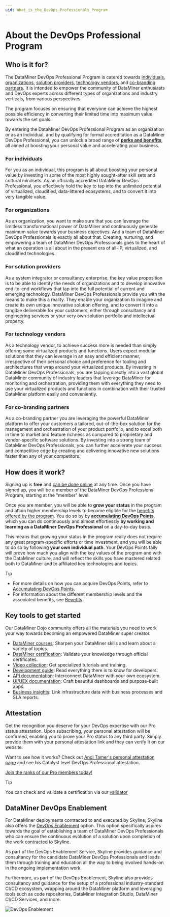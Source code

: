 ```yaml
---
uid: What_is_the_DevOps_Professionals_Program
---
```


# About the DevOps Professional Program

## Who is it for?

The DataMiner DevOps Professional Program is catered towards [individuals](#for-individuals), [organizations](#for-organizations), [solution providers](#for-solution-providers), [technology vendors](#for-technology-vendors), and [co-branding partners](#for-co-branding-partners). It is intended to empower the community of DataMiner enthusiasts and DevOps experts across different types of organizations and industry verticals, from various perspectives.

The program focuses on ensuring that everyone can achieve the highest possible efficiency in converting their limited time into maximum value towards the set goals.

By entering the DataMiner DevOps Professional Program as an organization or as an individual, and by qualifying for formal accreditation as a DataMiner DevOps Professional, you can unlock a broad range of **[perks and benefits](xref:Benefits_DevOps_Professionals_Program)**, all aimed at boosting your personal value and accelerating your business.

### For individuals

For you as an individual, this program is all about boosting your personal value by investing in some of the most highly sought-after skill sets and cultural mindsets. As an officially accredited DataMiner DevOps Professional, you effectively hold the key to tap into the unlimited potential of virtualized, cloudified, data-littered ecosystems, and to convert it into very tangible value.

### For organizations

As an organization, you want to make sure that you can leverage the limitless transformational power of DataMiner and continuously generate maximum value towards your business objectives. And a team of DataMiner DevOps Professionals is exactly all about that. Creating, nurturing, and empowering a team of DataMiner DevOps Professionals goes to the heart of what an operation is all about in the present era of all-IP, virtualized, and cloudified technologies.

### For solution providers

As a system integrator or consultancy enterprise, the key value proposition is to be able to identify the needs of organizations and to develop innovative end-to-end workflows that tap into the full potential of current and emerging technology. DataMiner DevOps Professionals provide you with the means to make this a reality. They enable your organization to imagine and create its own unique innovative solution offering, and to convert it into a tangible deliverable for your customers, either through consultancy and engineering services or your very own solution portfolio and intellectual property.

### For technology vendors

As a technology vendor, to achieve success more is needed than simply offering some virtualized products and functions. Users expect modular solutions that they can leverage in an easy and efficient manner, irrespective of their personal choice and preference for tooling and architectures that wrap around your virtualized products. By investing in DataMiner DevOps Professionals, you are tapping directly into a vast global DataMiner community of industry leaders that leverage DataMiner for monitoring and orchestration, providing them with everything they need to use your virtualized products and functions in combination with their trusted DataMiner platform easily and conveniently.

### For co-branding partners

As a co-branding partner you are leveraging the powerful DataMiner platform to offer your customers a tailored, out-of-the-box solution for the management and orchestration of your product portfolio, and to excel both in time to market and feature richness as compared to proprietary and vendor-specific software solutions. By investing into a strong team of DataMiner DevOps Professionals, you can further accelerate your success and competitive edge by creating and delivering innovative new solutions faster than any of your competitors.

## How does it work?

Signing up is **free** and [can be done online](https://community.dataminer.services/dataminer-devops-professional-program-signup/) at any time. Once you have signed up, you will be a member of the DataMiner DevOps Professional Program, starting at the "member" level.

Once you are member, you will be able to **grow your status** in the program and attain higher membership levels to become eligible for the [benefits offered by the program](xref:Benefits_DevOps_Professionals_Program). You do so by by [**accumulating DevOps Points**](xref:DevOps_Points), which you can do continuously and almost effortlessly **by working and learning as a DataMiner DevOps Professional** on a day-to-day basis.

This means that growing your status in the program really does not require any great program-specific efforts or time investment, and you will be able to do so by following **your own individual path**. Your DevOps Points tally will prove how much you align with the key values of the program and with the DataMiner culture, and will reflect the skills you have mastered related both to DataMiner and to affiliated key technologies and topics.

> [!TIP]
>
> - For more details on how you can acquire DevOps Points, refer to [Accumulating DevOps Points](xref:DevOps_Points).
> - For information about the different membership levels and the associated benefits, see [Benefits](xref:Benefits_DevOps_Professionals_Program).

## Key tools to get started

Our DataMiner Dojo community offers all the materials you need to work your way towards becoming an empowered DataMiner super creator.

- [DataMiner courses](https://community.dataminer.services/learning/courses/): Sharpen your DataMiner skills and learn about a variety of topics.
- [DataMiner certification](https://community.dataminer.services/learning/certification/): Validate your knowledge through official certificates.
- [Video collection](https://www.youtube.com/@SkylineCommu): Get specialized tutorials and training.
- [Development guide](https://docs.dataminer.services/develop/devguide/index.html): Read everything there is to know for developers.
- [API documentation](https://docs.dataminer.services/develop/api/index.html): Interconnect DataMiner with your own ecosystem.
- [UI/UEX documentation](https://community.dataminer.services/dataminer-devops-professionals-ui-uex/): Craft beautiful dashboards and purpose-built apps.
- [Business insights](https://community.dataminer.services/datminer-devops-professionals-business): Link infrastructure data with business processes and SLA reports.

## Attestation

Get the recognition you deserve for your DevOps expertise with our Pro status attestation. Upon subscribing, your personal attestation will be confirmed, enabling you to prove your Pro status to any third party. Simply provide them with your personal attestation link and they can verify it on our website.

Want to see how it works? Check out [Andi Tamer's personal attestation page](https://certificates.dataminer.services/Certificate/c-260e590b-7673-49cf-8322-7927ba911749) and see his Catalyst level DevOps Professional attestation.

[Join the ranks of our Pro members today!](https://community.dataminer.services/dataminer-devops-professional-program-signup/)

> [!TIP]
> You can check and validate a certification via our [validator](https://community.dataminer.services/verify-a-certificate/)

## DataMiner DevOps Enablement

For DataMiner deployments contracted to and executed by Skyline, Skyline also offers the [DevOps Enablement](xref:DataMiner_DevOps_Enablement) option. This option specifically aspires towards the goal of establishing a team of DataMiner DevOps Professionals who can ensure the continuous evolution of a solution upon completion of the work contracted to Skyline.

As part of the DevOps Enablement Service, Skyline provides guidance and consultancy for the candidate DataMiner DevOps Professionals and leads them through training and education all the way to being involved hands-on in the ongoing implementation work.

Furthermore, as part of the DevOps Enablement, Skyline also provides consultancy and guidance for the setup of a professional industry-standard CI/CD ecosystem, wrapping around the DataMiner platform and leveraging tools such as code repositories, DataMiner Integration Studio, DataMiner CI/CD Services, and more.

![DevOps Enablement](https://community.dataminer.services/wp-content/uploads/2022/11/DevOpsEnablement.png)

